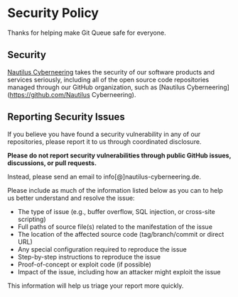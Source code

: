 # Security Policy

Thanks for helping make Git Queue safe for everyone.

## Security

[Nautilus Cyberneering](https://github.com/Nautilus-Cyberneering) takes the security of our software products and services seriously, including all of the open source code repositories managed through our GitHub organization, such as [Nautilus Cyberneering](<https://github.com/Nautilus> Cyberneering).

## Reporting Security Issues

If you believe you have found a security vulnerability in any of our repositories, please report it to us through coordinated disclosure.

**Please do not report security vulnerabilities through public GitHub issues, discussions, or pull requests.**

Instead, please send an email to info[@]nautilus-cyberneering.de.

Please include as much of the information listed below as you can to help us better understand and resolve the issue:

- The type of issue (e.g., buffer overflow, SQL injection, or cross-site scripting)
- Full paths of source file(s) related to the manifestation of the issue
- The location of the affected source code (tag/branch/commit or direct URL)
- Any special configuration required to reproduce the issue
- Step-by-step instructions to reproduce the issue
- Proof-of-concept or exploit code (if possible)
- Impact of the issue, including how an attacker might exploit the issue

This information will help us triage your report more quickly.
